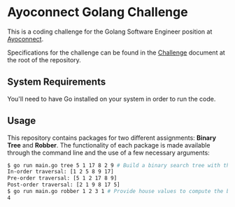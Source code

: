 # Ayoconnect Golang Challenge

This is a coding challenge for the Golang Software Engineer position at [Ayoconnect](https://ayoconnect.id).

Specifications for the challenge can be found in the [Challenge](https://github.com/bdavs3/Ben-Davis-Golang-Coding-Exercise-Golang-Software-Engineer/blob/master/Challenge.pdf) document at the root of the repository.

## System Requirements

You'll need to have Go installed on your system in order to run the code.

## Usage

This repository contains packages for two different assignments: **Binary Tree** and **Robber**. The functionality of each package is made available through the command line and the use of a few necessary arguments:

```sh
$ go run main.go tree 5 1 17 8 2 9 # Build a binary search tree with the provided values (and automatically print the possible traversals)
In-order traversal: [1 2 5 8 9 17]
Pre-order traversal: [5 1 2 17 8 9]
Post-order traversal: [2 1 9 8 17 5]
$ go run main.go robber 1 2 3 1 # Provide house values to compute the best possible robbing route
4
```